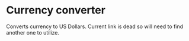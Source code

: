 # Currency converter

Converts currency to US Dollars. Current link is dead so will need to find another one to utilize.